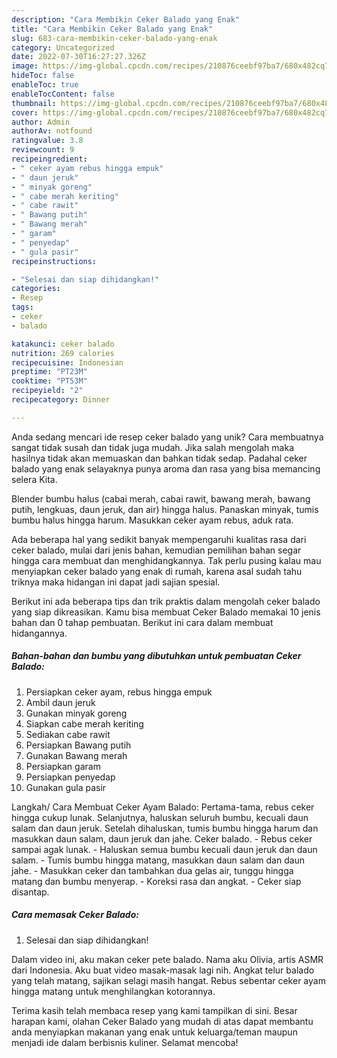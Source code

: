 ```yaml
---
description: "Cara Membikin Ceker Balado yang Enak"
title: "Cara Membikin Ceker Balado yang Enak"
slug: 683-cara-membikin-ceker-balado-yang-enak
category: Uncategorized
date: 2022-07-30T16:27:27.326Z
image: https://img-global.cpcdn.com/recipes/210876ceebf97ba7/680x482cq70/ceker-balado-foto-resep-utama.jpg
hideToc: false
enableToc: true
enableTocContent: false
thumbnail: https://img-global.cpcdn.com/recipes/210876ceebf97ba7/680x482cq70/ceker-balado-foto-resep-utama.jpg
cover: https://img-global.cpcdn.com/recipes/210876ceebf97ba7/680x482cq70/ceker-balado-foto-resep-utama.jpg
author: Admin
authorAv: notfound
ratingvalue: 3.8
reviewcount: 9
recipeingredient:
- " ceker ayam rebus hingga empuk"
- " daun jeruk"
- " minyak goreng"
- " cabe merah keriting"
- " cabe rawit"
- " Bawang putih"
- " Bawang merah"
- " garam"
- " penyedap"
- " gula pasir"
recipeinstructions:

- "Selesai dan siap dihidangkan!"
categories:
- Resep
tags:
- ceker
- balado

katakunci: ceker balado 
nutrition: 269 calories
recipecuisine: Indonesian
preptime: "PT23M"
cooktime: "PT53M"
recipeyield: "2"
recipecategory: Dinner

---
```





Anda sedang mencari ide resep ceker balado yang unik? Cara membuatnya sangat tidak susah dan tidak juga mudah. Jika salah mengolah maka hasilnya tidak akan memuaskan dan bahkan tidak sedap. Padahal ceker balado yang enak selayaknya punya aroma dan rasa yang bisa memancing selera Kita.





Blender bumbu halus (cabai merah, cabai rawit, bawang merah, bawang putih, lengkuas, daun jeruk, dan air) hingga halus. Panaskan minyak, tumis bumbu halus hingga harum. Masukkan ceker ayam rebus, aduk rata.

Ada beberapa hal yang sedikit banyak mempengaruhi kualitas rasa dari ceker balado, mulai dari jenis bahan, kemudian pemilihan bahan segar hingga cara membuat dan menghidangkannya. Tak perlu pusing kalau mau menyiapkan ceker balado yang enak di rumah, karena asal sudah tahu triknya maka hidangan ini dapat jadi sajian spesial.






Berikut ini ada beberapa tips dan trik praktis dalam mengolah ceker balado yang siap dikreasikan. Kamu bisa membuat Ceker Balado memakai 10 jenis bahan dan 0 tahap pembuatan. Berikut ini cara dalam membuat hidangannya.

<!--inarticleads1-->

##### Bahan-bahan dan bumbu yang dibutuhkan untuk pembuatan Ceker Balado:

1. Persiapkan  ceker ayam, rebus hingga empuk
1. Ambil  daun jeruk
1. Gunakan  minyak goreng
1. Siapkan  cabe merah keriting
1. Sediakan  cabe rawit
1. Persiapkan  Bawang putih
1. Gunakan  Bawang merah
1. Persiapkan  garam
1. Persiapkan  penyedap
1. Gunakan  gula pasir


Langkah/ Cara Membuat Ceker Ayam Balado: Pertama-tama, rebus ceker hingga cukup lunak. Selanjutnya, haluskan seluruh bumbu, kecuali daun salam dan daun jeruk. Setelah dihaluskan, tumis bumbu hingga harum dan masukkan daun salam, daun jeruk dan jahe. Ceker balado. - Rebus ceker sampai agak lunak. - Haluskan semua bumbu kecuali daun jeruk dan daun salam. - Tumis bumbu hingga matang, masukkan daun salam dan daun jahe. - Masukkan ceker dan tambahkan dua gelas air, tunggu hingga matang dan bumbu menyerap. - Koreksi rasa dan angkat. - Ceker siap disantap. 

<!--inarticleads2-->

##### Cara memasak Ceker Balado:


1. Selesai dan siap dihidangkan!

Dalam video ini, aku makan ceker pete balado. Nama aku Olivia, artis ASMR dari Indonesia. Aku buat video masak-masak lagi nih. Angkat telur balado yang telah matang, sajikan selagi masih hangat. Rebus sebentar ceker ayam hingga matang untuk menghilangkan kotorannya. 

Terima kasih telah membaca resep yang kami tampilkan di sini. Besar harapan kami, olahan Ceker Balado yang mudah di atas dapat membantu anda menyiapkan makanan yang enak untuk keluarga/teman maupun menjadi ide dalam berbisnis kuliner. Selamat mencoba!
